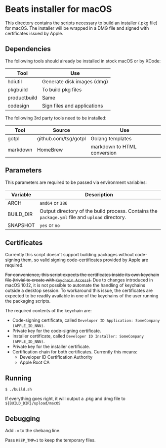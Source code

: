 Beats installer for macOS
=========================

This directory contains the scripts necessary to build an installer (.pkg file)
for macOS. The installer will be wrapped in a DMG file and signed with 
certificates issued by Apple.

Dependencies
------------

The following tools should already be installed in stock macOS or by XCode:

| Tool         | Use                         |
|--------------|-----------------------------|
| hdiutil      | Generate disk images (dmg)  |
| pkgbuild     | To build pkg files          |
| productbuild | Same                        |
| codesign     | Sign files and applications |

The following 3rd party tools need to be installed:

| Tool     | Source               | Use                         |
|----------|----------------------|-----------------------------|
| gotpl    | github.com/tsg/gotpl | Golang templates            |
| markdown | HomeBrew             | markdown to HTML conversion |


Parameters
----------

This parameters are required to be passed via environment variables:

| Variable      | Description                          |
|---------------|--------------------------------------|
| ARCH          | `amd64` or `386`                     |
| BUILD_DIR     | Output directory of the build process. Contains the `package.yml` file and `upload` directory. |
| SNAPSHOT      | `yes` or `no`                        |

Certificates
------------

Currently this script doesn't support building packages without code-signing them,
so valid signing code-certificates provided by Apple are required.

~~For convenience, this script expects the certificates inside its own keychain
file (trivial to create with `Keychain Access`).~~ Due to changes introduced
in macOS 10.12, it is not possible to automate the handling of keychains outside
a desktop session. To workaround this issue, the certificates are expected to be
readily available in one of the keychains of the user running the packaging
scripts.

The required contents of the keychain are:

- Code-signing certificate, called `Developer ID Application: SomeCompany (APPLE_ID_NNN)`.
- Private key for the code-signing certificate.
- Installer certificate, called `Developer ID Installer: SomeCompany (APPLE_ID_NNN)`.
- Private key for the installer certificate.
- Certification chain for both certificates. Currently this means:
  - Developer ID Certification Authority
  - Apple Root CA


Running
-------

    $ ./build.sh

If everything goes right, it will output a .pkg and dmg file to `${BUILD_DIR}/upload/macOS`

Debugging
---------

Add `-x` to the shebang line.

Pass `KEEP_TMP=1` to keep the temporary files.

